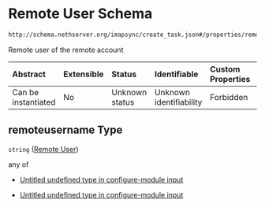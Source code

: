 # Remote User Schema

```txt
http://schema.nethserver.org/imapsync/create_task.json#/properties/remoteusername
```

Remote user of the remote account

| Abstract            | Extensible | Status         | Identifiable            | Custom Properties | Additional Properties | Access Restrictions | Defined In                                                              |
| :------------------ | :--------- | :------------- | :---------------------- | :---------------- | :-------------------- | :------------------ | :---------------------------------------------------------------------- |
| Can be instantiated | No         | Unknown status | Unknown identifiability | Forbidden         | Allowed               | none                | [create\_task.json\*](imapsync/create_task.json "open original schema") |

## remoteusername Type

`string` ([Remote User](create_task-properties-remote-user.md))

any of

* [Untitled undefined type in configure-module input](create_task-properties-remote-user-anyof-0.md "check type definition")

* [Untitled undefined type in configure-module input](create_task-properties-remote-user-anyof-1.md "check type definition")
